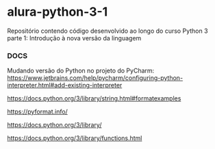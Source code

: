 # alura-python-3-1
Repositório contendo código desenvolvido ao longo do curso Python 3 parte 1: Introdução à nova versão da linguagem


### DOCS

Mudando versão do Python no projeto do PyCharm: https://www.jetbrains.com/help/pycharm/configuring-python-interpreter.html#add-existing-interpreter

https://docs.python.org/3/library/string.html#formatexamples

https://pyformat.info/

https://docs.python.org/3/library/

https://docs.python.org/3/library/functions.html
